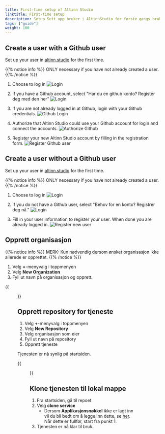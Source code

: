 ```yaml
---
title: First-time setup of Altinn Studio
linktitle: First-time setup
description: Setup Sett opp bruker i AltinnStudio for første gangs bruk.
tags: ["guide"]
weight: 100
---
```


## Create a user with a Github user

Set up your user in [altinn.studio](https://altinn.studio) for the first time.

{{% notice info %}}
ONLY necessary if you have not already created a user.
{{% /notice %}}

1. Choose to log in
![Login](login.png?width=800)

2. If you have a Github account, select "Har du en github konto? Register deg med den her"
![Login](Login.png?width=800)

3. If you are not already logged in at Github, login with your Github credentials.
![Github Login](GithubLogin.png?width=400)

4. Authorize that Altinn Studio could use your Github account for login and connect the accounts.
![Authorize Github](AuthorizeAltinn.png?width=400)

5. Register your new Altinn Studio account by filling in the registration form.
![Register Github user](registerGithub.png?width=400)



## Create a user without a Github user

Set up your user in [altinn.studio](https://altinn.studio) for the first time.

{{% notice info %}}
ONLY necessary if you have not already created a user.
{{% /notice %}}

1. Choose to log in
![Login](login.png?width=800)

2. If you do not have a Github user, select "Behov for en konto? Registrer deg nå." 
![Login](Login.png?width=800)

3. Fill in your user information to register your user. When done you are already logged in.
![Register new user](registerNewUser.png?width=400)


## Opprett organisasjon
{{% notice info %}}
MERK: Kun nødvendig dersom ønsket organisasjon ikke allerede er opprettet.
{{% /notice %}}

1. Velg **+**-menyvalg i toppmenyen
2. Velg **New Organization**
3. Fyll ut navn på organisasjon og opprett.

{{<figure src="create-org.gif?width=1000" title="Lag ny organisasjon">}}

## Opprett repository for tjeneste

1. Velg **+**-menyvalg i toppmenyen
2. Velg **New Repository**
3. Velg organisasjon som eier
4. Fyll ut navn på repository
5. Opprett tjeneste

Tjenesten er nå synlig på startsiden.

{{<figure src="create-repo.gif?width=1000" title="Lag nytt repository">}}

## Klone tjenesten til lokal mappe

1. Fra startsiden, gå til repoet
2. Velg **clone service**
    - Dersom **Applikasjonsnøkkel** ikke er lagt inn vil du bli bedt om å legge inn dette, se [her](#add-app-token). Når dette er fullfør, start fra punkt 1.
3. Tjenesten er nå klar til bruk.


